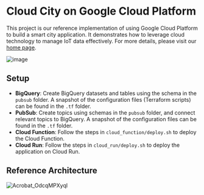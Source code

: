 # Cloud City on Google Cloud Platform

This project is our reference implementation of using Google Cloud Platform to build a smart city application. It demonstrates how to leverage cloud technology to manage IoT data effectively. For more details, please visit our [home page](https://github.com/BayAreaCloudCity).


![image](https://github.com/BayAreaCloudCity/gcp/assets/12138874/a2f5f09a-c6ee-40bd-8ff6-7c52d0bbc864)



## Setup

- **BigQuery**: Create BigQuery datasets and tables using the schema in the `pubsub` folder. A snapshot of the configuration files (Terraform scripts) can be found in the `.tf` folder.
- **PubSub**: Create topics using schemas in the `pubsub` folder, and connect relevant topics to BigQuery. A snapshot of the configuration files can be found in the `.tf` folder.
- **Cloud Function**: Follow the steps in `cloud_function/deploy.sh` to deploy the Cloud Function.
- **Cloud Run**: Follow the steps in `cloud_run/deploy.sh` to deploy the application on Cloud Run.

## Reference Architecture


![Acrobat_OdcqMPXyql](https://github.com/BayAreaCloudCity/gcp/assets/12138874/3230853e-6441-4a26-8f09-8b4fdb5ac21b)
